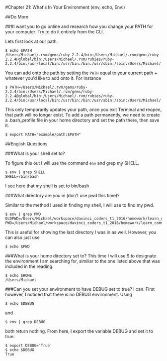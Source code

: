#Chapter 21: What's In Your Environment (env, echo, Env:)

##Do More

###I want you to go online and research how you change your PATH for your computer. Try to do it entirely from the CLI.

Lets first look at our path.
```
$ echo $PATH
/Users/Michael/.rvm/gems/ruby-2.2.4/bin:/Users/Michael/.rvm/gems/ruby-2.2.4@global/bin:/Users/Michael/.rvm/rubies/ruby-2.2.4/bin:/usr/local/bin:/usr/bin:/bin:/usr/sbin:/sbin:/Users/Michael/.rvm/bin
```
You can add onto the path by setting the `PATH` equal to your current path + whatever you'd like to add onto it. For instance
```
$ PATH=/Users/Michael/.rvm/gems/ruby-2.2.4/bin:/Users/Michael/.rvm/gems/ruby-2.2.4@global/bin:/Users/Michael/.rvm/rubies/ruby-2.2.4/bin:/usr/local/bin:/usr/bin:/bin:/usr/sbin:/sbin:/Users/Michael/.rvm/bin:usr/sbin
```
This only temporarily updates your path, once you exit Terminal and reopen, that path will no longer exist.
To add a path permanently, we need to create a .bash_profile file in your home directory and set the path there, then save it.
```
$ export PATH="example/path:$PATH"
```

##English Questions

###What is your shell set to?

To figure this out I will use the command `env` and grep my SHELL.
```
$ env | grep SHELL
SHELL=/bin/bash
```
I see here that my shell is set to bin/bash

###What directory are you in (don't use pwd this time)?

Similar to the method I used in finding my shell, I will use to find my pwd.
```
$ env | grep PWD
OLDPWD=/Users/Michael/workspace/davinci_coders_t1_2016/homework/learn_command_line_exercises
PWD=/Users/Michael/workspace/davinci_coders_t1_2016/homework/learn_command_line_exercises/Chapter_21
```
This is useful for showing the last directory I was in as well. However, you can also just use
```
$ echo $PWD
```

###What is your home directory set to?
This time I will use $ to designate the environment I am searching for, similiar to the one listed above that was included in the reading.
```
$ echo $HOME
/Users/Michael
```

###Can you set your environment to have DEBUG set to true?
I can. First however, I noticed that there is no DEBUG environment. Using 
```
$ echo $DEBUG
```
and
```
$ env | grep DEBUG
```
both return nothing. From here, I export the variable DEBUG and set it to true.
```
$ export DEBUG='True'
$ echo $DEBUG
True
```
